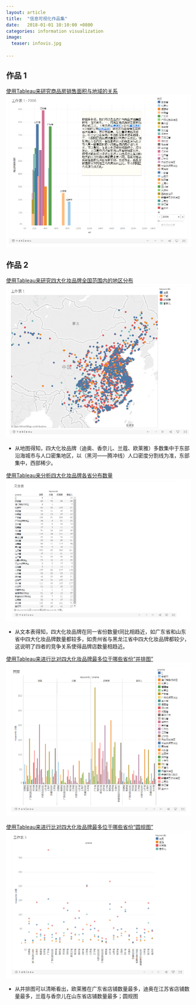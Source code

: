 ```yaml
---
layout: article
title:  "信息可视化作品集"
date:   2018-01-01 10:10:00 +0800
categories: information visualization
image:
  teaser: infovis.jpg

---
```




## 作品 1

<a href="https://public.tableau.com/profile/.1200#!/vizhome/2_2002/1_2">使用Tableau来研究商品房销售面积与地域的关系</a>
<img src="/images/t.png"  alt="tableau" />
        
        
        
## 作品 2 

<a href="https://public.tableau.com/profile/.52448294#!/vizhome/maps_83/1_2?publish=yes">使用Tableau来研究四大化妆品牌全国范围内的地区分布</a>
<img src="/images/maps1.png"  alt="tableau" />

- 从地图得知，四大化妆品牌（迪奥、香奈儿、兰蔻、欧莱雅）多数集中于东部沿海城市与人口密集地区，以（黑河——腾冲线）人口密度分割线为准，东部集中，西部稀少。

        
                
                
<a href="https://public.tableau.com/profile/.52448294#!/vizhome/maps_83/2_1">使用Tableau来分析四大化妆品牌各省分布数量</a>
<img src="/images/text1.png"  alt="tableau" />

- 从文本表得知，四大化妆品牌在同一省份数量t同比相趋近，如广东省和山东省中四大化妆品牌数量都较多，如贵州省与黑龙江省中四大化妆品牌都较少，这说明了四者的竞争关系使得品牌店数量相趋近。
         
                
                
<a href="https://public.tableau.com/profile/.52448294#!/vizhome/maps_83/3_1">使用Tableau来进行比对四大化妆品牌最多位于哪些省份“并排图”</a>
<img src="/images/coub.png"  alt="tableau" />
           
<a href="https://public.tableau.com/profile/.52448294#!/vizhome/maps_83/4?publish=yes">使用Tableau来进行比对四大化妆品牌最多位于哪些省份“圆规图”</a>
<img src="/images/bubble.png"  alt="tableau" />

- 从并排图可以清晰看出，欧莱雅在广东省店铺数量最多，迪奥在江苏省店铺数量最多，兰蔻与香奈儿在山东省店铺数量最多；圆规图
